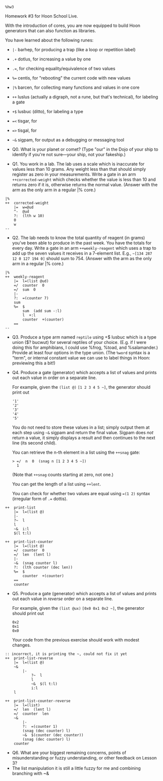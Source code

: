    `%hw3`

Homework #3 for Hoon School Live.

With the introduction of cores, you are now equipped to build Hoon generators that can also function as libraries.

You have learned about the following runes:

- `|-` barhep, for producing a trap (like a loop or repetition label)
- `.+` dotlus, for increasing a value by one
- `.=`, for checking equality/equivalence of two values
- `%=` centis, for "rebooting" the current code with new values
- `|%` barcen, for collecting many functions and values in one core
- `++` luslus (actually a digraph, not a rune, but that's technical), for labeling a gate
- `+$` lusbuc (ditto), for labeling a type
- `=<` tisgar, for
- `=>` tisgal, for
- `~&` sigpam, for output as a debugging or messaging tool

- Q0. What is your planet or comet?  (Type "our" in the Dojo of your ship to identify if you're not sure—your ship, not your fakeship.)

- Q1. You work in a lab.  The lab uses a scale which is inaccurate for values less than 10 grams.  Any weight less than that should simply register as zero in your measurements.  Write a gate in an arm `++corrected-weight` which checks whether the value is less than 10 and returns zero if it is, otherwise returns the normal value.  (Answer with the arm as the only arm in a regular |% core.)
```
|%
++  corrected-weight
    |=  w=@ud
    ^-  @ud
    ?:  (lth w 10)
    0
    w
--
```

- Q2. The lab needs to know the total quantity of reagent (in grams) you've been able to produce in the past week.  You have the totals for every day.  Write a gate in an arm `++weekly-reagent` which uses a trap to add up the seven values it receives in a 7-element list.  E.g., `~[134 287 12 0 127 194 0]` should sum to 754.  (Answer with the arm as the only arm in a regular |% core.)
```
|%
++  weekly-reagent
    |=  l=(list @ud)
    =/  counter  0
    =/  sum  0
    |-
    ?:  =(counter 7)
    sum
    %=  $
        sum  (add sum -:l)
        l  +:l
        counter  +(counter)
    ==
--
```

- Q3. Produce a type arm named `reptile` using +$ lusbuc which is a type union ($? bucwut) for several reptiles of your choice.  (E.g. if I were doing this for amphibians, I could use %frog, %toad, and %salamander.)  Provide at least four options in the type union.  (The `%word` syntax is a "term", or internal constant value we can use to label things in Hoon:  previewing this a bit!)

- Q4.  Produce a gate (generator) which accepts a list of values and prints out each value in order on a separate line.

  For example, given the `(list @)` `[1 2 3 4 5 ~]`, the generator should  print out
  
  ```
  '1'
  '2'
  '3'
  '4'
  '5'
  ```

  You do not need to store these values in a list; simply output them at each step using `~&` sigpam and return the final value.  Sigpam does *not* return a value, it simply displays a result and then continues to the next line (its second child).

  You can retrieve the n-th element in a list using the `++snag` gate:
  
  ```
  > =/  n  0  (snag n [1 2 3 4 5 ~])
    1
  ```
  
  (Note that `++snag` counts starting at zero, not one.)
  
  You can get the length of a list using `++lent`.
  
  You can check for whether two values are equal using `=(1 2)` syntax (irregular form of `.=` dottis).
```
++  print-list
    |=  l=(list @)
    |-
    ?~  l
    l
    ~&  i:l
    $(l t:l)

++  print-list-counter
    |=  l=(list @)
    =/  counter  0
    =/  len  (lent l)
    |-  
    ~&  (snag counter l)
    ?:  (lth counter (dec len))
    %=  $
        counter  +(counter)
    ==
    counter
```

- Q5.  Produce a gate (generator) which accepts a list of values and prints out each value in *reverse* order on a separate line.

  For example, given the `(list @ux)` `[0x0 0x1 0x2 ~]`, the generator should  print out

  ```
  0x2
  0x1
  0x0
  ```
  
  Your code from the previous exercise should work with modest changes.
```
:: incorrect, it is printing the ~, could not fix it yet
++  print-list-reverse
    |=  l=(list @)
    ~&
        |-
            ?~  l
            l
            ~&  $(l t:l)
            i:l
    l

++  print-list-counter-reverse
    |=  l=(list)
    =/  len  (lent l)
    =/  counter  len
    ~&
        |-
        ?:  =(counter 1)
        (snag (dec counter) l)
        ~&  $(counter (dec counter))
        (snag (dec counter) l)
    counter
```

- Q6. What are your biggest remaining concerns, points of misunderstanding or fuzzy understanding, or other feedback on Lesson 3?
- The list manipulation it is still a little fuzzy for me and combining branching with ~&